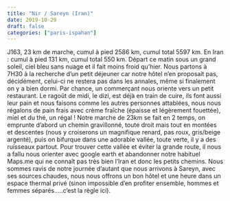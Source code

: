 ```yaml
---
title: "Nir / Sareyn (Iran)"
date: 2019-10-29
draft: false
categories: ["paris-ispahan"]
---
```


J163, 23 km de marche, cumul à pied 2586 km, cumul total 5597 km. En Iran : cumul à pied 131 km, cumul total 550 km.
Départ ce matin sous un grand soleil, ciel bleu sans nuage et il fait moins froid qu’hier.
Nous partons à 7H30 à la recherche d’un petit déjeuner car notre hôtel n’en proposait pas, décidément, celui-ci ne restera pas dans les annales, même si finalement on y a bien dormi.
Par chance, un commerçant nous oriente vers un petit restaurant. Le ragoût de midi, le dizi, est déjà en train de cuire, ils font aussi leur pain et nous faisons comme les autres personnes attablées, nous nous régalons de pain frais avec crème fraîche (épaisse et légèrement fouettée), miel et du thé, un régal !
Notre marche de 23km se fait en 2 temps, on emprunte d’abord un chemin gravillonné, toute droit mais tout en montées et descentes (nous y croiserons un magnifique renard, pas roux, gris/beige argenté), puis on bifurque dans une adorable vallée, toute verte, il y a des ruisseaux partout. Pour trouver cette vallée et éviter la grande route, il nous a fallu nous orienter avec google earth et abandonner notre habituel Maps.me qui ne connaît pas très bien l’Iran et donc les petits chemins. Nous sommes ravis de notre journée d’autant que nous arrivons à Sareyn, avec ses sources chaudes, nous nous offrons un bon hôtel et une heure dans un espace thermal privé (sinon impossible d’en profiter ensemble, hommes et femmes séparés…..c’est la règle ici).
